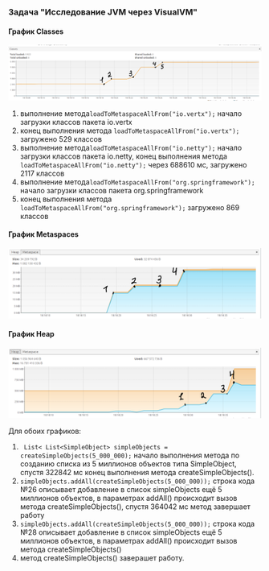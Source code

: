 ### Задача "Исследование JVM через VisualVM"

#### График Classes
![](classes.png)
1. выполнение метода````loadToMetaspaceAllFrom("io.vertx");````
начало загрузки классов пакета io.vertx 
2. конец выполнения метода ````loadToMetaspaceAllFrom("io.vertx");```` загружено 529 классов
3. выполнение метода````loadToMetaspaceAllFrom("io.netty");````
начало загрузки классов пакета io.netty, 
конец выполнения метода ````loadToMetaspaceAllFrom("io.netty");```` через
688610 мс, загружено 2117 классов
4. выполнение метода````loadToMetaspaceAllFrom("org.springframework");````
начало загрузки классов пакета org.springframework
5. конец выполнения метода ````loadToMetaspaceAllFrom("org.springframework");````
загружено 869 классов
#### График Metaspaces
![](metaspace.png)

#### График Heap
![](heap.png)

Для обоих графиков:
1. ```` List< List<SimpleObject> simpleObjects = createSimpleObjects(5_000_000);````
начало выполнения метода по созданию списка из 5 миллионов объектов типа SimpleObject, спустя 322842 мс 
конец выполнения  метода createSimpleObjects().
2. ````simpleObjects.addAll(createSimpleObjects(5_000_000));```` строка кода №26 описывает добавление в список simpleObjects
ещё 5 миллионов объектов, в параметрах addAll() происходит вызов метода createSimpleObjects(), спустя 364042 мс метод завершает работу
3. ````simpleObjects.addAll(createSimpleObjects(5_000_000));```` строка кода №28 описывает добавление в список simpleObjects
ещё 5 миллионов объектов, в параметрах addAll() происходит вызов метода createSimpleObjects()
4. метод createSimpleObjects() заверашет работу.

